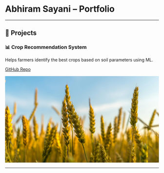 # Abhiram Sayani – Portfolio

---

## 🚀 Projects

### 📊 Crop Recommendation System  
Helps farmers identify the best crops based on soil parameters using ML.

[GitHub Repo](https://github.com/Abhiram128/Crop-Recommendation)

<center><img src="assets/img/crop.jpeg"/></center>

---
